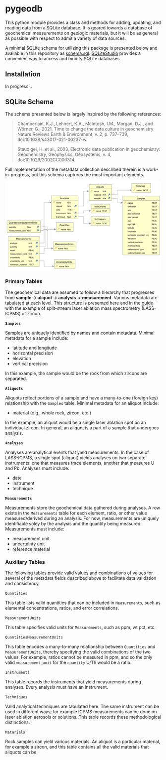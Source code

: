 # pygeodb

This python module provides a class and methods for adding, updating, and reading data from a SQLite database. It is geared towards a database of geochemical measurements on geologic materials, but it will be as general as possible with respect to admit a variety of data sources.

A minimal SQLite schema for utilizing this package is presented below and available in this repository as [schema.sql](schema.sql). [SQLiteStudio](https://sqlitestudio.pl/) provides a convenient way to access and modify SQLite databases.

## Installation
In progress...

## SQLite Schema

The schema presented below is largely inspired by the following references:

> Chamberlain, K.J., Lehnert, K.A., McIntosh, I.M., Morgan, D.J., and Wörner, G., 2021, Time to change the data culture in geochemistry: Nature Reviews Earth & Environment, v. 2, p. 737–739, doi:10.1038/s43017-021-00237-w.
>
> Staudigel, H. et al., 2003, Electronic data publication in geochemistry: Geochemistry, Geophysics, Geosystems, v. 4, doi:10.1029/2002GC000314.

Full implementation of the metadata collection described therein is a work-in-progress, but this schema captures the most important elements.

![schema](images/schema.png)

### Primary Tables

The geochemical data are assumed to follow a hierarchy that progresses from
**sample → aliquot → analysis → measurement**. Various metadata are tabulated at each level. This structure is presented here and in the [guide](guide.ipynb) with the example of split-stream laser ablation mass spectrometry (LASS-ICPMS) of zircon.

**`Samples`**

Samples are uniquely identified by names and contain metadata. Minimal metadata for a
sample include:
- latitude and longitude
- horizontal precision
- elevation
- vertical precision

In this example, the sample would be the rock from which zircons are separated.  

**`Aliquots`**

Aliquots reflect portions of a sample and have a many-to-one (foreign key) relationship with the `Samples` table. Minimal metadata for an aliquot include:
- material (e.g., whole rock, zircon, etc.)

In the example, an aliquot would be a single laser ablation spot on an individual zircon. In general, an aliquot is a part of a sample that undergoes analysis.

**`Analyses`**

Analyses are analytical events that yield measurements. In the case of LASS-ICPMS, a single spot (aliquot) yields analyses on two separate instruments: one that measures trace elements, another that measures U and Pb. Analyses must include:
- date
- instrument
- technique

**`Measurements`**

Measurements store the geochemical data gathered during analyses. A row exists in the
`Measurements` table for each element, ratio, or other value measured/derived during an
analysis. For now, measurements are uniquely identifiable soley by the analysis and the
quantity being measured. Measurements must include:
- measurement unit
- uncertainty unit
- reference material

### Auxiliary Tables
The following tables provide valid values and combinations of values for several of the metadata fields described above to facilitate data validation and consistency.

`Quantities`

This table lists valid quantities that can be included in `Measurements`, such as elemental concentrations, ratios, and error correlations. 

`MeasurementUnits`

This table specifies valid units for `Measurements`, such as ppm, wt pct, etc. 

`QuantitiesMeasurementUnits`

This table encodes a many-to-many relationship between `Quantities` and
`MeasurementUnits`, thereby specifying the valid combinations of the two values. For example, ratios cannot be measured in ppm, and so the only valid `measurement_unit` for the `quantity` U/Th would be a ratio.

`Instruments`

This table records the instruments that yield measurements during analyses. Every analysis must have an instrument.

`Techniques`

Valid analytical techniques are tabulated here. The same instrument can be used in different ways; for example ICPMS measurements can be done on laser ablation aerosols or solutions. This table records these methodological distinctions.

`Materials`

Rock samples can yield various materials. An aliquot is a particular material, for example a zircon, and this table contains all the valid materials that aliquots can be.